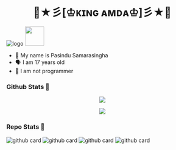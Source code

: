 <h1 align="center"><b> 👑★彡[♔ᴋɪɴɢ ᴀᴍᴅᴀ♔]彡★👑  </b></h1>

![logo](https://i.ibb.co/WptgJ04/LOGO.png )
<img src="https://i.ibb.co/WptgJ04/LOGO.png " width="50" height="50">

<p align="center">

- 👼 My name is Pasindu Samarasingha 
- 🗣️ I am 17 years old 
- 🔭 I am not programmer

</p>

### Github Stats 🚀

<p align="center"><a href="https://github.com/Kingamdabota"><img src="https://github-readme-stats.vercel.app/api?username=Kingamda&show_icons=true&theme=radical"></a></p>
<p align="center"><a href="https://github.com/Kingamdabota"><img src="https://github-readme-stats.vercel.app/api/top-langs/?username=Kingamda&theme=radical&layout=compact"></a></p> 

### Repo Stats 🔭
![github card](https://github-readme-stats.vercel.app/api/pin/?username=Kingamdabota&repo=Alphabot&theme=dark)
![github card](https://github-readme-stats.vercel.app/api/pin/?username=Kingamdabota&repo=Rest-api-alphabot&theme=nightowl)
![github card](https://github-readme-stats.vercel.app/api/pin/?username=Kingamdabota&repo=Alphabot7&theme=dark)
![github card](https://github-readme-stats.vercel.app/api/pin/?username=Kingamdabota&repo=BOTZ10a&theme=nightowl)

